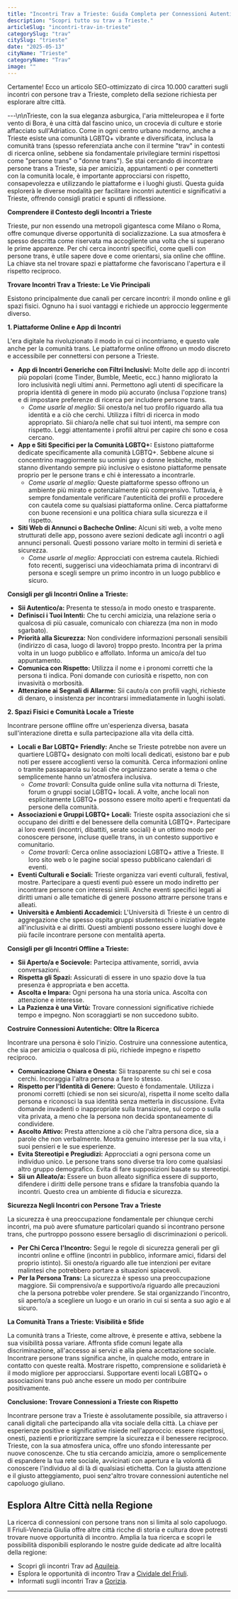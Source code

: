 ```yaml
---
title: "Incontri Trav a Trieste: Guida Completa per Connessioni Autentiche nel Capoluogo Giuliano"
description: "Scopri tutto su trav a Trieste."
articleSlug: "incontri-trav-in-trieste" 
categorySlug: "trav"
citySlug: "trieste"
date: "2025-05-13"
cityName: "Trieste"
categoryName: "Trav"
image: ""
---
```


Certamente! Ecco un articolo SEO-ottimizzato di circa 10.000 caratteri sugli incontri con persone trav a Trieste, completo della sezione richiesta per esplorare altre città.

---\n\nTrieste, con la sua eleganza asburgica, l'aria mitteleuropea e il forte vento di Bora, è una città dal fascino unico, un crocevia di culture e storie affacciato sull'Adriatico. Come in ogni centro urbano moderno, anche a Trieste esiste una comunità LGBTQ+ vibrante e diversificata, inclusa la comunità trans (spesso referenziata anche con il termine "trav" in contesti di ricerca online, sebbene sia fondamentale privilegiare termini rispettosi come "persone trans" o "donne trans"). Se stai cercando di incontrare persone trans a Trieste, sia per amicizia, appuntamenti o per connetterti con la comunità locale, è importante approcciarsi con rispetto, consapevolezza e utilizzando le piattaforme e i luoghi giusti. Questa guida esplorerà le diverse modalità per facilitare incontri autentici e significativi a Trieste, offrendo consigli pratici e spunti di riflessione.

**Comprendere il Contesto degli Incontri a Trieste**

Trieste, pur non essendo una metropoli gigantesca come Milano o Roma, offre comunque diverse opportunità di socializzazione. La sua atmosfera è spesso descritta come riservata ma accogliente una volta che si superano le prime apparenze. Per chi cerca incontri specifici, come quelli con persone trans, è utile sapere dove e come orientarsi, sia online che offline. La chiave sta nel trovare spazi e piattaforme che favoriscano l'apertura e il rispetto reciproco.

**Trovare Incontri Trav a Trieste: Le Vie Principali**

Esistono principalmente due canali per cercare incontri: il mondo online e gli spazi fisici. Ognuno ha i suoi vantaggi e richiede un approccio leggermente diverso.

**1. Piattaforme Online e App di Incontri**

L'era digitale ha rivoluzionato il modo in cui ci incontriamo, e questo vale anche per la comunità trans. Le piattaforme online offrono un modo discreto e accessibile per connettersi con persone a Trieste.

*   **App di Incontri Generiche con Filtri Inclusivi:** Molte delle app di incontri più popolari (come Tinder, Bumble, Meetic, ecc.) hanno migliorato la loro inclusività negli ultimi anni. Permettono agli utenti di specificare la propria identità di genere in modo più accurato (inclusa l'opzione trans) e di impostare preferenze di ricerca per includere persone trans.
    *   *Come usarle al meglio:* Sii onesto/a nel tuo profilo riguardo alla tua identità e a ciò che cerchi. Utilizza i filtri di ricerca in modo appropriato. Sii chiaro/a nelle chat sui tuoi intenti, ma sempre con rispetto. Leggi attentamente i profili altrui per capire chi sono e cosa cercano.
*   **App e Siti Specifici per la Comunità LGBTQ+:** Esistono piattaforme dedicate specificamente alla comunità LGBTQ+. Sebbene alcune si concentrino maggiormente su uomini gay o donne lesbiche, molte stanno diventando sempre più inclusive o esistono piattaforme pensate proprio per le persone trans e chi è interessato a incontrarle.
    *   *Come usarle al meglio:* Queste piattaforme spesso offrono un ambiente più mirato e potenzialmente più comprensivo. Tuttavia, è sempre fondamentale verificare l'autenticità dei profili e procedere con cautela come su qualsiasi piattaforma online. Cerca piattaforme con buone recensioni e una politica chiara sulla sicurezza e il rispetto.
*   **Siti Web di Annunci o Bacheche Online:** Alcuni siti web, a volte meno strutturati delle app, possono avere sezioni dedicate agli incontri o agli annunci personali. Questi possono variare molto in termini di serietà e sicurezza.
    *   *Come usarle al meglio:* Approcciati con estrema cautela. Richiedi foto recenti, suggerisci una videochiamata prima di incontrarvi di persona e scegli sempre un primo incontro in un luogo pubblico e sicuro.

**Consigli per gli Incontri Online a Trieste:**

*   **Sii Autentico/a:** Presenta te stesso/a in modo onesto e trasparente.
*   **Definisci i Tuoi Intenti:** Che tu cerchi amicizia, una relazione seria o qualcosa di più casuale, comunicalo con chiarezza (ma non in modo sgarbato).
*   **Priorità alla Sicurezza:** Non condividere informazioni personali sensibili (indirizzo di casa, luogo di lavoro) troppo presto. Incontra per la prima volta in un luogo pubblico e affollato. Informa un amico/a del tuo appuntamento.
*   **Comunica con Rispetto:** Utilizza il nome e i pronomi corretti che la persona ti indica. Poni domande con curiosità e rispetto, non con invasività o morbosità.
*   **Attenzione ai Segnali di Allarme:** Sii cauto/a con profili vaghi, richieste di denaro, o insistenza per incontrarsi immediatamente in luoghi isolati.

**2. Spazi Fisici e Comunità Locale a Trieste**

Incontrare persone offline offre un'esperienza diversa, basata sull'interazione diretta e sulla partecipazione alla vita della città.

*   **Locali e Bar LGBTQ+ Friendly:** Anche se Trieste potrebbe non avere un quartiere LGBTQ+ designato con molti locali dedicati, esistono bar e pub noti per essere accoglienti verso la comunità. Cerca informazioni online o tramite passaparola su locali che organizzano serate a tema o che semplicemente hanno un'atmosfera inclusiva.
    *   *Come trovarli:* Consulta guide online sulla vita notturna di Trieste, forum o gruppi social LGBTQ+ locali. A volte, anche locali non esplicitamente LGBTQ+ possono essere molto aperti e frequentati da persone della comunità.
*   **Associazioni e Gruppi LGBTQ+ Locali:** Trieste ospita associazioni che si occupano dei diritti e del benessere della comunità LGBTQ+. Partecipare ai loro eventi (incontri, dibattiti, serate sociali) è un ottimo modo per conoscere persone, incluse quelle trans, in un contesto supportivo e comunitario.
    *   *Come trovarli:* Cerca online associazioni LGBTQ+ attive a Trieste. Il loro sito web o le pagine social spesso pubblicano calendari di eventi.
*   **Eventi Culturali e Sociali:** Trieste organizza vari eventi culturali, festival, mostre. Partecipare a questi eventi può essere un modo indiretto per incontrare persone con interessi simili. Anche eventi specifici legati ai diritti umani o alle tematiche di genere possono attrarre persone trans e alleati.
*   **Università e Ambienti Accademici:** L'Università di Trieste è un centro di aggregazione che spesso ospita gruppi studenteschi o iniziative legate all'inclusività e ai diritti. Questi ambienti possono essere luoghi dove è più facile incontrare persone con mentalità aperta.

**Consigli per gli Incontri Offline a Trieste:**

*   **Sii Aperto/a e Socievole:** Partecipa attivamente, sorridi, avvia conversazioni.
*   **Rispetta gli Spazi:** Assicurati di essere in uno spazio dove la tua presenza è appropriata e ben accetta.
*   **Ascolta e Impara:** Ogni persona ha una storia unica. Ascolta con attenzione e interesse.
*   **La Pazienza è una Virtù:** Trovare connessioni significative richiede tempo e impegno. Non scoraggiarti se non succedono subito.

**Costruire Connessioni Autentiche: Oltre la Ricerca**

Incontrare una persona è solo l'inizio. Costruire una connessione autentica, che sia per amicizia o qualcosa di più, richiede impegno e rispetto reciproco.

*   **Comunicazione Chiara e Onesta:** Sii trasparente su chi sei e cosa cerchi. Incoraggia l'altra persona a fare lo stesso.
*   **Rispetto per l'Identità di Genere:** Questo è fondamentale. Utilizza i pronomi corretti (chiedi se non sei sicuro/a), rispetta il nome scelto dalla persona e riconosci la sua identità senza metterla in discussione. Evita domande invadenti o inappropriate sulla transizione, sul corpo o sulla vita privata, a meno che la persona non decida spontaneamente di condividere.
*   **Ascolto Attivo:** Presta attenzione a ciò che l'altra persona dice, sia a parole che non verbalmente. Mostra genuino interesse per la sua vita, i suoi pensieri e le sue esperienze.
*   **Evita Stereotipi e Pregiudizi:** Approcciati a ogni persona come un individuo unico. Le persone trans sono diverse tra loro come qualsiasi altro gruppo demografico. Evita di fare supposizioni basate su stereotipi.
*   **Sii un Alleato/a:** Essere un buon alleato significa essere di supporto, difendere i diritti delle persone trans e sfidare la transfobia quando la incontri. Questo crea un ambiente di fiducia e sicurezza.

**Sicurezza Negli Incontri con Persone Trav a Trieste**

La sicurezza è una preoccupazione fondamentale per chiunque cerchi incontri, ma può avere sfumature particolari quando si incontrano persone trans, che purtroppo possono essere bersaglio di discriminazioni o pericoli.

*   **Per Chi Cerca l'Incontro:** Segui le regole di sicurezza generali per gli incontri online e offline (incontri in pubblico, informare amici, fidarsi del proprio istinto). Sii onesto/a riguardo alle tue intenzioni per evitare malintesi che potrebbero portare a situazioni spiacevoli.
*   **Per la Persona Trans:** La sicurezza è spesso una preoccupazione maggiore. Sii comprensivo/a e supportivo/a riguardo alle precauzioni che la persona potrebbe voler prendere. Se stai organizzando l'incontro, sii aperto/a a scegliere un luogo e un orario in cui si senta a suo agio e al sicuro.

**La Comunità Trans a Trieste: Visibilità e Sfide**

La comunità trans a Trieste, come altrove, è presente e attiva, sebbene la sua visibilità possa variare. Affronta sfide comuni legate alla discriminazione, all'accesso ai servizi e alla piena accettazione sociale. Incontrare persone trans significa anche, in qualche modo, entrare in contatto con queste realtà. Mostrare rispetto, comprensione e solidarietà è il modo migliore per approcciarsi. Supportare eventi locali LGBTQ+ o associazioni trans può anche essere un modo per contribuire positivamente.

**Conclusione: Trovare Connessioni a Trieste con Rispetto**

Incontrare persone trav a Trieste è assolutamente possibile, sia attraverso i canali digitali che partecipando alla vita sociale della città. La chiave per esperienze positive e significative risiede nell'approccio: essere rispettosi, onesti, pazienti e prioritizzare sempre la sicurezza e il benessere reciproco. Trieste, con la sua atmosfera unica, offre uno sfondo interessante per nuove conoscenze. Che tu stia cercando amicizia, amore o semplicemente di espandere la tua rete sociale, avvicinati con apertura e la volontà di conoscere l'individuo al di là di qualsiasi etichetta. Con la giusta attenzione e il giusto atteggiamento, puoi senz'altro trovare connessioni autentiche nel capoluogo giuliano.

## Esplora Altre Città nella Regione

La ricerca di connessioni con persone trans non si limita al solo capoluogo. Il Friuli-Venezia Giulia offre altre città ricche di storia e cultura dove potresti trovare nuove opportunità di incontro. Amplia la tua ricerca e scopri le possibilità disponibili esplorando le nostre guide dedicate ad altre località della regione:

*   Scopri gli incontri Trav ad [Aquileia](/aquileia/trav/incontri-trav-in-aquileia).
*   Esplora le opportunità di incontro Trav a [Cividale del Friuli](/cividale-del-friuli/trav/incontri-trav-in-cividale-del-friuli).
*   Informati sugli incontri Trav a [Gorizia](/gorizia/trav/incontri-trav-in-gorizia).

---
